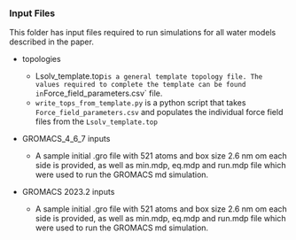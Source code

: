 ### Input Files 

This folder has input files required to run simulations for all water models described in the paper. 

- topologies
   - Lsolv_template.top` is a general template topology file. The values required to complete the template can be found in `Force_field_parameters.csv` file.
   - `write_tops_from_template.py` is a python script that takes `Force_field_parameters.csv` and populates the individual force field files from the `Lsolv_template.top`
- GROMACS_4_6_7 inputs
   - A sample initial .gro file with 521 atoms and box size 2.6 nm om each side is provided, as well as min.mdp, eq.mdp and run.mdp file which were used to run the GROMACS md simulation.
 
- GROMACS 2023.2 inputs
   - A sample initial .gro file with 521 atoms and box size 2.6 nm om each side is provided, as well as min.mdp, eq.mdp and run.mdp file which were used to run the GROMACS md simulation.
